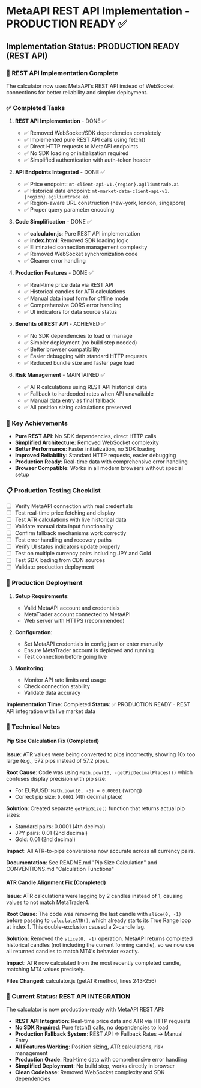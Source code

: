 # MetaAPI REST API Implementation - PRODUCTION READY ✅

## Implementation Status: PRODUCTION READY (REST API)

### 🎯 REST API Implementation Complete
The calculator now uses MetaAPI's REST API instead of WebSocket connections for better reliability and simpler deployment.

### ✅ Completed Tasks

1. **REST API Implementation** - DONE ✅
   - ✅ Removed WebSocket/SDK dependencies completely
   - ✅ Implemented pure REST API calls using fetch()
   - ✅ Direct HTTP requests to MetaAPI endpoints
   - ✅ No SDK loading or initialization required
   - ✅ Simplified authentication with auth-token header

2. **API Endpoints Integrated** - DONE ✅
   - ✅ Price endpoint: `mt-client-api-v1.{region}.agiliumtrade.ai`
   - ✅ Historical data endpoint: `mt-market-data-client-api-v1.{region}.agiliumtrade.ai`
   - ✅ Region-aware URL construction (new-york, london, singapore)
   - ✅ Proper query parameter encoding

3. **Code Simplification** - DONE ✅
   - ✅ **calculator.js**: Pure REST API implementation
   - ✅ **index.html**: Removed SDK loading logic
   - ✅ Eliminated connection management complexity
   - ✅ Removed WebSocket synchronization code
   - ✅ Cleaner error handling

4. **Production Features** - DONE ✅
   - ✅ Real-time price data via REST API
   - ✅ Historical candles for ATR calculations
   - ✅ Manual data input form for offline mode
   - ✅ Comprehensive CORS error handling
   - ✅ UI indicators for data source status

5. **Benefits of REST API** - ACHIEVED ✅
   - ✅ No SDK dependencies to load or manage
   - ✅ Simpler deployment (no build step needed)
   - ✅ Better browser compatibility
   - ✅ Easier debugging with standard HTTP requests
   - ✅ Reduced bundle size and faster page load

6. **Risk Management** - MAINTAINED ✅
   - ✅ ATR calculations using REST API historical data
   - ✅ Fallback to hardcoded rates when API unavailable
   - ✅ Manual data entry as final fallback
   - ✅ All position sizing calculations preserved

### 🎯 Key Achievements

- **Pure REST API**: No SDK dependencies, direct HTTP calls
- **Simplified Architecture**: Removed WebSocket complexity
- **Better Performance**: Faster initialization, no SDK loading
- **Improved Reliability**: Standard HTTP requests, easier debugging
- **Production Ready**: Real-time data with comprehensive error handling
- **Browser Compatible**: Works in all modern browsers without special setup

### 📋 Production Testing Checklist

- [ ] Verify MetaAPI connection with real credentials
- [ ] Test real-time price fetching and display
- [ ] Test ATR calculations with live historical data
- [ ] Validate manual data input functionality
- [ ] Confirm fallback mechanisms work correctly
- [ ] Test error handling and recovery paths
- [ ] Verify UI status indicators update properly
- [ ] Test on multiple currency pairs including JPY and Gold
- [ ] Test SDK loading from CDN sources
- [ ] Validate production deployment

### 🚀 Production Deployment

1. **Setup Requirements**:
   - Valid MetaAPI account and credentials
   - MetaTrader account connected to MetaAPI
   - Web server with HTTPS (recommended)

2. **Configuration**:
   - Set MetaAPI credentials in config.json or enter manually
   - Ensure MetaTrader account is deployed and running
   - Test connection before going live

3. **Monitoring**:
   - Monitor API rate limits and usage
   - Check connection stability
   - Validate data accuracy

**Implementation Time**: Completed
**Status**: ✅ PRODUCTION READY - REST API integration with live market data

### 🔧 Technical Notes

#### Pip Size Calculation Fix (Completed)

**Issue**: ATR values were being converted to pips incorrectly, showing 10x too large (e.g., 572 pips instead of 57.2 pips).

**Root Cause**: Code was using `Math.pow(10, -getPipDecimalPlaces())` which confuses display precision with pip size:
- For EUR/USD: `Math.pow(10, -5) = 0.00001` (wrong)
- Correct pip size: `0.0001` (4th decimal place)

**Solution**: Created separate `getPipSize()` function that returns actual pip sizes:
- Standard pairs: 0.0001 (4th decimal)
- JPY pairs: 0.01 (2nd decimal)
- Gold: 0.01 (2nd decimal)

**Impact**: All ATR-to-pips conversions now accurate across all currency pairs.

**Documentation**: See README.md "Pip Size Calculation" and CONVENTIONS.md "Calculation Functions"

#### ATR Candle Alignment Fix (Completed)

**Issue**: ATR calculations were lagging by 2 candles instead of 1, causing values to not match MetaTrader4.

**Root Cause**: The code was removing the last candle with `slice(0, -1)` before passing to `calculateATR()`, which already starts its True Range loop at index 1. This double-exclusion caused a 2-candle lag.

**Solution**: Removed the `slice(0, -1)` operation. MetaAPI returns completed historical candles (not including the current forming candle), so we now use all returned candles to match MT4's behavior exactly.

**Impact**: ATR now calculated from the most recently completed candle, matching MT4 values precisely.

**Files Changed**: calculator.js (getATR method, lines 243-256)

### 🎯 Current Status: REST API INTEGRATION

The calculator is now production-ready with MetaAPI REST API:
- **REST API Integration**: Real-time price data and ATR via HTTP requests
- **No SDK Required**: Pure fetch() calls, no dependencies to load
- **Production Fallback System**: REST API → Fallback Rates → Manual Entry
- **All Features Working**: Position sizing, ATR calculations, risk management
- **Production Grade**: Real-time data with comprehensive error handling
- **Simplified Deployment**: No build step, works directly in browser
- **Clean Codebase**: Removed WebSocket complexity and SDK dependencies
